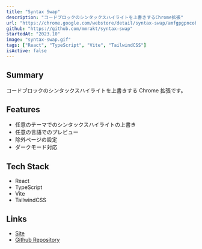 ```yaml
---
title: "Syntax Swap"
description: "コードブロックのシンタックスハイライトを上書きするChrome拡張"
url: "https://chrome.google.com/webstore/detail/syntax-swap/amfgpgpncobmcpnleadbkdofcclhmngc"
github: "https://github.com/mmrakt/syntax-swap"
startedAt: "2023.10"
image: "syntax-swap.gif"
tags: ["React", "TypeScript", "Vite", "TailwindCSS"]
isActive: false
---
```


## Summary

コードブロックのシンタックスハイライトを上書きする Chrome 拡張です。

## Features

- 任意のテーマでのシンタックスハイライトの上書き
- 任意の言語でのプレビュー
- 除外ページの設定
- ダークモード対応

## Tech Stack

- React
- TypeScript
- Vite
- TailwindCSS

## Links

- [Site](https://chrome.google.com/webstore/detail/syntax-swap/amfgpgpncobmcpnleadbkdofcclhmngc)
- [Github Repository](https://github.com/mmrakt/syntax-swap)
